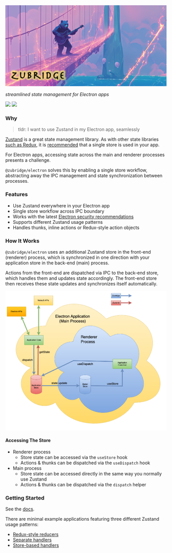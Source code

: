 <img alt="zubridge hero image" src="https://raw.githubusercontent.com/goosewobbler/zubridge/main/resources/zubridge-hero.png"/>

_streamlined state management for Electron apps_

<a href="https://www.npmjs.com/package/@zubridge/electron" alt="NPM Version">
  <img src="https://img.shields.io/npm/v/@zubridge/electron" /></a>
<a href="https://www.npmjs.com/package/@zubridge/electron" alt="NPM Downloads">
  <img src="https://img.shields.io/npm/dw/@zubridge/electron" /></a>

### Why

> tldr: I want to use Zustand in my Electron app, seamlessly

[Zustand](https://github.com/pmndrs/zustand) is a great state management library. As with other state libraries [such as Redux](https://redux.js.org/tutorials/fundamentals/part-4-store#redux-store), it is [recommended](https://zustand.docs.pmnd.rs/guides/flux-inspired-practice#recommended-patterns) that a single store is used in your app.

For Electron apps, accessing state across the main and renderer processes presents a challenge.

`@zubridge/electron` solves this by enabling a single store workflow, abstracting away the IPC management and state synchronization between processes.

### Features

- Use Zustand everywhere in your Electron app
- Single store workflow across IPC boundary
- Works with the latest [Electron security recommendations](https://www.electronjs.org/docs/latest/tutorial/security#checklist-security-recommendations)
- Supports different Zustand usage patterns
- Handles thunks, inline actions or Redux-style action objects

### How It Works

`@zubridge/electron` uses an additional Zustand store in the front-end (renderer) process, which is synchronized in one direction with your application store in the back-end (main) process.

Actions from the front-end are dispatched via IPC to the back-end store, which handles them and updates state accordingly. The front-end store then receives these state updates and synchronizes itself automatically.

<img alt="zubridge electron app architecture" src="https://raw.githubusercontent.com/goosewobbler/zubridge/main/resources/zubridge-electron-app-architecture.png"/>

#### Accessing The Store

- Renderer process
  - Store state can be accessed via the `useStore` hook
  - Actions & thunks can be dispatched via the `useDispatch` hook
- Main process
  - Store state can be accessed directly in the same way you normally use Zustand
  - Actions & thunks can be dispatched via the `dispatch` helper

### Getting Started

See the [docs](./docs/getting-started.md).

There are minimal example applications featuring three different Zustand usage patterns:

- [Redux-style reducers](./apps/electron/example-reducers)
- [Separate handlers](./apps/electron/example-separate-handlers)
- [Store-based handlers](./apps/electron/example-store-handlers)
